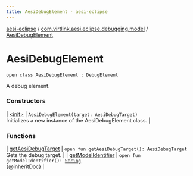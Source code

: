 ```yaml
---
title: AesiDebugElement - aesi-eclipse
---
```


[aesi-eclipse](../../index.html) / [com.virtlink.aesi.eclipse.debugging.model](../index.html) / [AesiDebugElement](.)

# AesiDebugElement

`open class AesiDebugElement : DebugElement`

A debug element.

### Constructors

| [&lt;init&gt;](-init-.html) | `AesiDebugElement(target: AesiDebugTarget)`<br>Initializes a new instance of the AesiDebugElement class. |

### Functions

| [getAesiDebugTarget](get-aesi-debug-target.html) | `open fun getAesiDebugTarget(): AesiDebugTarget`<br>Gets the debug target. |
| [getModelIdentifier](get-model-identifier.html) | `open fun getModelIdentifier(): `[`String`](https://kotlinlang.org/api/latest/jvm/stdlib/kotlin/-string/index.html)<br>{@inheritDoc} |

